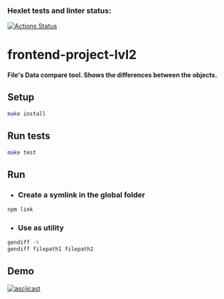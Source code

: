 ### Hexlet tests and linter status:

[![Actions Status](https://github.com/AnastasiaKv/frontend-project-lvl2/workflows/hexlet-check/badge.svg)](https://github.com/AnastasiaKv/frontend-project-lvl2/actions)

# frontend-project-lvl2

#### File's Data compare tool. Shows the differences between the objects.

## Setup

```sh
make install
```

## Run tests

```sh
make test
```

## Run

- ### Create a symlink in the global folder

```sh
npm link
```

- ### Use as utility

```sh
gendiff -h
gendiff filepath1 filepath2
```

## Demo

[![asciicast](https://asciinema.org/a/477390.svg)](https://asciinema.org/a/477390)
